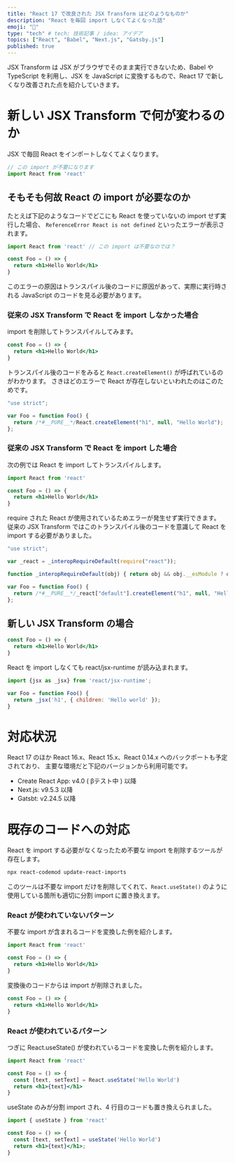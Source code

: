 ```yaml
---
title: "React 17 で改良された JSX Transform はどのようなものか"
description: "React を毎回 import しなくてよくなった話"
emoji: "🎃"
type: "tech" # tech: 技術記事 / idea: アイデア
topics: ["React", "Babel", "Next.js", "Gatsby.js"]
published: true
---
```

JSX Transform は JSX がブラウザでそのまま実行できないため、Babel や TypeScript を利用し、JSX を JavaScript に変換するもので、React 17 で新しくなり改善された点を紹介していきます。

# 新しい JSX Transform で何が変わるのか

JSX で毎回 React をインポートしなくてよくなります。
```js
// この import が不要になります
import React from 'react'
```

## そもそも何故 React の import が必要なのか

たとえば下記のようなコードでどこにも React を使っていないの import せず実行した場合、 `ReferenceError React is not defined` といったエラーが表示されます。

```jsx
import React from 'react' // この import は不要なのでは？

const Foo = () => {
  return <h1>Hello World</h1>
}
```

このエラーの原因はトランスパイル後のコードに原因があって、実際に実行時される JavaScript のコードを見る必要があります。

### 従来の JSX Transform で React を import しなかった場合

import を削除してトランスパイルしてみます。
```jsx
const Foo = () => {
  return <h1>Hello World</h1>
}
```

トランスパイル後のコードをみると `React.createElement()` が呼ばれているのがわかります。
さきほどのエラーで React が存在しないといわれたのはこのためです。

```js
"use strict";

var Foo = function Foo() {
  return /*#__PURE__*/React.createElement("h1", null, "Hello World");
};
```

### 従来の JSX Transform で React を import した場合
次の例では React を import してトランスパイルします。
```jsx
import React from 'react'

const Foo = () => {
  return <h1>Hello World</h1>
}
```

require された React が使用されているためエラーが発生せず実行できます。
従来の JSX Transform ではこのトランスパイル後のコードを意識して React を import する必要がありました。
```js
"use strict";

var _react = _interopRequireDefault(require("react"));

function _interopRequireDefault(obj) { return obj && obj.__esModule ? obj : { "default": obj }; }

var Foo = function Foo() {
  return /*#__PURE__*/_react["default"].createElement("h1", null, "Hello World");
};
```


## 新しい JSX Transform の場合
```jsx
const Foo = () => {
  return <h1>Hello World</h1>
}
```

React を import しなくても react/jsx-runtime が読み込まれます。

```js
import {jsx as _jsx} from 'react/jsx-runtime';

var Foo = function Foo() {
  return _jsx('h1', { children: 'Hello world' });
}
```

# 対応状況
React 17 のほか React 16.x、React 15.x、React 0.14.x へのバックポートも予定されており、
主要な環境だと下記のバージョンから利用可能です。
* Create React App: v4.0 ( βテスト中 ) 以降
* Next.js: v9.5.3 以降
* Gatsbt: v2.24.5 以降


# 既存のコードへの対応
React を import する必要がなくなったため不要な import を削除するツールが存在します。

```sh
npx react-codemod update-react-imports
```

このツールは不要な import だけを削除してくれて、`React.useState()` のように使用している箇所も適切に分割 import に置き換えます。

### React が使われていないパターン
不要な import が含まれるコードを変換した例を紹介します。
```jsx
import React from 'react'

const Foo = () => {
  return <h1>Hello World</h1>
}
```

変換後のコードからは import が削除されました。
```jsx
const Foo = () => {
  return <h1>Hello World</h1>
}
```

### React が使われているパターン

つぎに React.useState() が使われているコードを変換した例を紹介します。
```jsx
import React from 'react'

const Foo = () => {
  const [text, setText] = React.useState('Hello World')
  return <h1>{text}</h1>
}
```

useState のみが分割 import され、4 行目のコードも置き換えられました。
```jsx
import { useState } from 'react'

const Foo = () => {
  const [text, setText] = useState('Hello World')
  return <h1>{text}</h1>;
}
```
